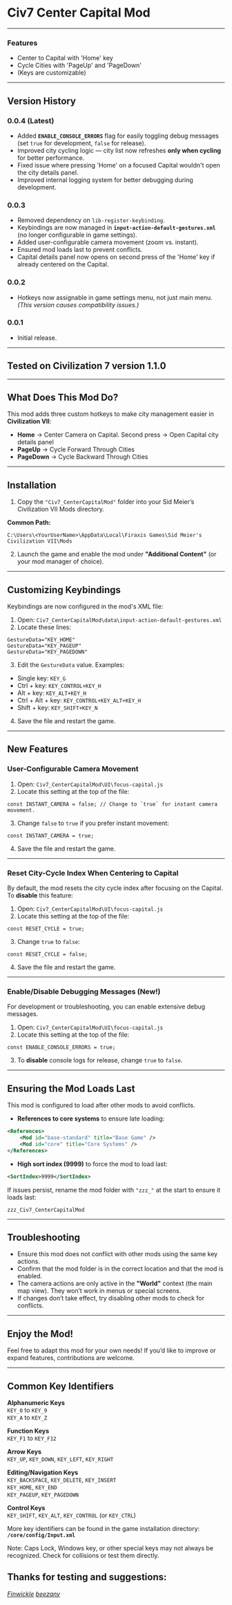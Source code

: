 # Civ7 Center Capital Mod
-------------------------

### Features
- Center to Capital with 'Home' key
- Cycle Cities with 'PageUp' and 'PageDown'
- (Keys are customizable)

---

## Version History
### **0.0.4** (Latest)
- Added **`ENABLE_CONSOLE_ERRORS`** flag for easily toggling debug messages (set `true` for development, `false` for release).
- Improved city cycling logic — city list now refreshes **only when cycling** for better performance.
- Fixed issue where pressing 'Home' on a focused Capital wouldn't open the city details panel.
- Improved internal logging system for better debugging during development.

### **0.0.3**
- Removed dependency on `lib-register-keybinding`.
- Keybindings are now managed in **`input-action-default-gestures.xml`** (no longer configurable in game settings).
- Added user-configurable camera movement (zoom vs. instant).
- Ensured mod loads last to prevent conflicts.
- Capital details panel now opens on second press of the 'Home' key if already centered on the Capital.

### **0.0.2**
- Hotkeys now assignable in game settings menu, not just main menu. *(This version causes compatibility issues.)*

### **0.0.1**
- Initial release.

---

## Tested on Civilization 7 version 1.1.0

---

## What Does This Mod Do?
This mod adds three custom hotkeys to make city management easier in **Civilization VII**:
- **Home** → Center Camera on Capital. Second press → Open Capital city details panel
- **PageUp** → Cycle Forward Through Cities
- **PageDown** → Cycle Backward Through Cities

---

## Installation
1. Copy the `"Civ7_CenterCapitalMod"` folder into your Sid Meier’s Civilization VII Mods directory.

**Common Path:**
```
C:\Users\<YourUserName>\AppData\Local\Firaxis Games\Sid Meier's Civilization VII\Mods
```

2. Launch the game and enable the mod under **"Additional Content"** (or your mod manager of choice).

---

## Customizing Keybindings
Keybindings are now configured in the mod's XML file:

1. Open: `Civ7_CenterCapitalMod\data\input-action-default-gestures.xml`
2. Locate these lines:
```
GestureData="KEY_HOME"
GestureData="KEY_PAGEUP"
GestureData="KEY_PAGEDOWN"
```
3. Edit the `GestureData` value. Examples:
- Single key: `KEY_G`
- Ctrl + key: `KEY_CONTROL+KEY_H`
- Alt + key: `KEY_ALT+KEY_H`
- Ctrl + Alt + key: `KEY_CONTROL+KEY_ALT+KEY_H`
- Shift + key: `KEY_SHIFT+KEY_N`

4. Save the file and restart the game.

---

## New Features

### **User-Configurable Camera Movement**
1. Open: `Civ7_CenterCapitalMod\UI\focus-capital.js`
2. Locate this setting at the top of the file:
```
const INSTANT_CAMERA = false; // Change to `true` for instant camera movement.
```
3. Change `false` to `true` if you prefer instant movement:
```
const INSTANT_CAMERA = true;
```
4. Save the file and restart the game.

---

### **Reset City-Cycle Index When Centering to Capital**
By default, the mod resets the city cycle index after focusing on the Capital.  
To **disable** this feature:

1. Open: `Civ7_CenterCapitalMod\UI\focus-capital.js`
2. Locate this setting at the top of the file:
```
const RESET_CYCLE = true;
```
3. Change `true` to `false`:
```
const RESET_CYCLE = false;
```
4. Save the file and restart the game.

---

### **Enable/Disable Debugging Messages (New!)**
For development or troubleshooting, you can enable extensive debug messages.

1. Open: `Civ7_CenterCapitalMod\UI\focus-capital.js`
2. Locate this setting at the top of the file:
```
const ENABLE_CONSOLE_ERRORS = true;
```
3. To **disable** console logs for release, change `true` to `false`.

---

## Ensuring the Mod Loads Last
This mod is configured to load after other mods to avoid conflicts.
- **References to core systems** to ensure late loading:
```xml
<References>
    <Mod id="base-standard" title="Base Game" />
    <Mod id="core" title="Core Systems" />
</References>
```
- **High sort index (9999)** to force the mod to load last:
```xml
<SortIndex>9999</SortIndex>
```
If issues persist, rename the mod folder with `"zzz_"` at the start to ensure it loads last:
```
zzz_Civ7_CenterCapitalMod
```

---

## Troubleshooting
- Ensure this mod does not conflict with other mods using the same key actions.
- Confirm that the mod folder is in the correct location and that the mod is enabled.
- The camera actions are only active in the **"World"** context (the main map view). They won’t work in menus or special screens.
- If changes don’t take effect, try disabling other mods to check for conflicts.

---

## Enjoy the Mod!
Feel free to adapt this mod for your own needs! If you’d like to improve or expand features, contributions are welcome.

---

## Common Key Identifiers
**Alphanumeric Keys**  
`KEY_0` to `KEY_9`  
`KEY_A` to `KEY_Z`  

**Function Keys**  
`KEY_F1` to `KEY_F12`  

**Arrow Keys**  
`KEY_UP`, `KEY_DOWN`, `KEY_LEFT`, `KEY_RIGHT`  

**Editing/Navigation Keys**  
`KEY_BACKSPACE`, `KEY_DELETE`, `KEY_INSERT`  
`KEY_HOME`, `KEY_END`  
`KEY_PAGEUP`, `KEY_PAGEDOWN`  

**Control Keys**  
`KEY_SHIFT`, `KEY_ALT`, `KEY_CONTROL` (or `KEY_CTRL`)  

More key identifiers can be found in the game installation directory:  
**`/core/config/Input.xml`**  

Note: Caps Lock, Windows key, or other special keys may not always be recognized. Check for collisions or test them directly.

## Thanks for testing and suggestions:
*[Finwickle](https://forums.civfanatics.com/members/finwickle.295463/)*
*[beezany](https://forums.civfanatics.com/members/beezany.156525/)*
